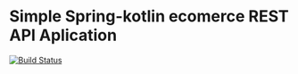 # Simple Spring-kotlin ecomerce REST API Aplication

[![Build Status](https://travis-ci.com/MohOsman/spring-kotlin-ecommerce-.svg?branch=master)](https://travis-ci.com/MohOsman/spring-kotlin-ecommerce-)
